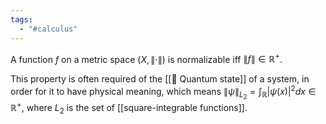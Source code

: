 ```yaml
---
tags:
  - "#calculus"
---
```

A function $f$ on a metric space $(X, \| \cdot \|)$ is normalizable iff $\|f\| \in \mathbb{R}^+$.

This property is often required of the [[📘 Quantum state]] of a system, in order for it to have physical meaning, which means $\| \psi \|_{L_2} = \int_\mathbb{R} |\psi(x) |^2 dx \in \mathbb{R}^+$, where $L_2$ is the set of [[square-integrable functions]].